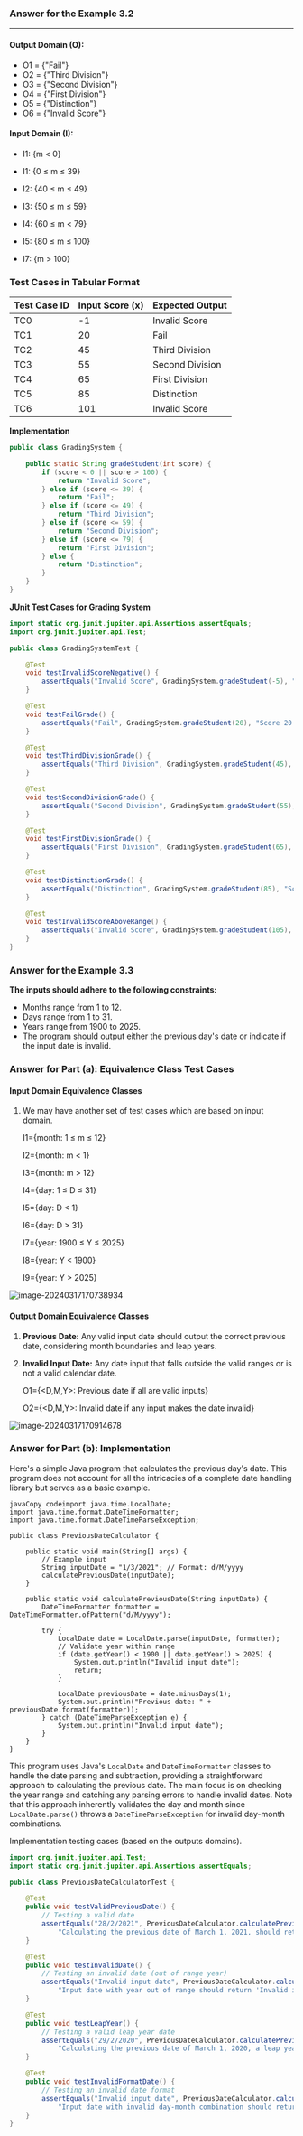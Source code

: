 ### Answer for the Example 3.2

---

#### Output Domain (O):

- O1 = {"Fail"}
- O2 = {"Third Division"}
- O3 = {"Second Division"}
- O4 = {"First Division"}
- O5 = {"Distinction"}
- O6 = {"Invalid Score"}

#### Input Domain (I):

- I1: {m < 0}

- I1: {0 ≤ m ≤ 39}

- I2: {40 ≤ m ≤ 49}

- I3: {50 ≤ m ≤ 59}

- I4: {60 ≤ m < 79}

- I5: {80 ≤ m ≤ 100}

- I7: {m > 100}

### Test Cases in Tabular Format

| Test Case ID | Input Score (x) | Expected Output |
| ------------ | --------------- | --------------- |
| TC0          | -1              | Invalid Score   |
| TC1          | 20              | Fail            |
| TC2          | 45              | Third Division  |
| TC3          | 55              | Second Division |
| TC4          | 65              | First Division  |
| TC5          | 85              | Distinction     |
| TC6          | 101             | Invalid Score   |

**Implementation**

```java
public class GradingSystem {

    public static String gradeStudent(int score) {
        if (score < 0 || score > 100) {
            return "Invalid Score";
        } else if (score <= 39) {
            return "Fail";
        } else if (score <= 49) {
            return "Third Division";
        } else if (score <= 59) {
            return "Second Division";
        } else if (score <= 79) {
            return "First Division";
        } else {
            return "Distinction";
        }
    }
}
```



**JUnit Test Cases for Grading System**

```java
import static org.junit.jupiter.api.Assertions.assertEquals;
import org.junit.jupiter.api.Test;

public class GradingSystemTest {

    @Test
    void testInvalidScoreNegative() {
        assertEquals("Invalid Score", GradingSystem.gradeStudent(-5), "Score -5 should be considered an Invalid Score.");
    }

    @Test
    void testFailGrade() {
        assertEquals("Fail", GradingSystem.gradeStudent(20), "Score 20 should result in Fail.");
    }

    @Test
    void testThirdDivisionGrade() {
        assertEquals("Third Division", GradingSystem.gradeStudent(45), "Score 45 should result in Third Division.");
    }

    @Test
    void testSecondDivisionGrade() {
        assertEquals("Second Division", GradingSystem.gradeStudent(55), "Score 55 should result in Second Division.");
    }

    @Test
    void testFirstDivisionGrade() {
        assertEquals("First Division", GradingSystem.gradeStudent(65), "Score 65 should result in First Division.");
    }

    @Test
    void testDistinctionGrade() {
        assertEquals("Distinction", GradingSystem.gradeStudent(85), "Score 85 should result in Distinction.");
    }

    @Test
    void testInvalidScoreAboveRange() {
        assertEquals("Invalid Score", GradingSystem.gradeStudent(105), "Score 105 should be considered an Invalid Score.");
    }
}
```



### Answer for the Example 3.3

**The inputs should adhere to the following constraints:**

- Months range from 1 to 12.
- Days range from 1 to 31.
- Years range from 1900 to 2025.
- The program should output either the previous day's date or indicate if the input date is invalid.

### Answer for Part (a): Equivalence Class Test Cases

#### Input Domain Equivalence Classes

1. We may have another set of test cases which are based on input domain.

   I1={month: 1 ≤ m ≤ 12}

   I2={month: m < 1}

   I3={month: m > 12}

   I4={day: 1 ≤ D ≤ 31}

   I5={day: D < 1}

   I6={day: D > 31}

   I7={year: 1900 ≤ Y ≤ 2025}

   I8={year: Y < 1900}

   I9={year: Y > 2025}

![image-20240317170738934](C:\Users\SFY\AppData\Roaming\Typora\typora-user-images\image-20240317170738934.png)

#### Output Domain Equivalence Classes

1. **Previous Date:** Any valid input date should output the correct previous date, considering month boundaries and leap years.

2. **Invalid Input Date:** Any date input that falls outside the valid ranges or is not a valid calendar date.

   O1={<D,M,Y>: Previous date if all are valid inputs}

   O2={<D,M,Y>: Invalid date if any input makes the date invalid}

![image-20240317170914678](C:\Users\SFY\AppData\Roaming\Typora\typora-user-images\image-20240317170914678.png)

### Answer for Part (b): Implementation

Here's a simple Java program that calculates the previous day's date. This program does not account for all the intricacies of a complete date handling library but serves as a basic example.

```
javaCopy codeimport java.time.LocalDate;
import java.time.format.DateTimeFormatter;
import java.time.format.DateTimeParseException;

public class PreviousDateCalculator {

    public static void main(String[] args) {
        // Example input
        String inputDate = "1/3/2021"; // Format: d/M/yyyy
        calculatePreviousDate(inputDate);
    }

    public static void calculatePreviousDate(String inputDate) {
        DateTimeFormatter formatter = DateTimeFormatter.ofPattern("d/M/yyyy");
        
        try {
            LocalDate date = LocalDate.parse(inputDate, formatter);
            // Validate year within range
            if (date.getYear() < 1900 || date.getYear() > 2025) {
                System.out.println("Invalid input date");
                return;
            }
            
            LocalDate previousDate = date.minusDays(1);
            System.out.println("Previous date: " + previousDate.format(formatter));
        } catch (DateTimeParseException e) {
            System.out.println("Invalid input date");
        }
    }
}
```

This program uses Java's `LocalDate` and `DateTimeFormatter` classes to handle the date parsing and subtraction, providing a straightforward approach to calculating the previous date. The main focus is on checking the year range and catching any parsing errors to handle invalid dates. Note that this approach inherently validates the day and month since `LocalDate.parse()` throws a `DateTimeParseException` for invalid day-month combinations.



Implementation testing cases (based on the outputs domains).

```java
import org.junit.jupiter.api.Test;
import static org.junit.jupiter.api.Assertions.assertEquals;

public class PreviousDateCalculatorTest {

    @Test
    public void testValidPreviousDate() {
        // Testing a valid date
        assertEquals("28/2/2021", PreviousDateCalculator.calculatePreviousDate("1/3/2021"),
            "Calculating the previous date of March 1, 2021, should return February 28, 2021.");
    }

    @Test
    public void testInvalidDate() {
        // Testing an invalid date (out of range year)
        assertEquals("Invalid input date", PreviousDateCalculator.calculatePreviousDate("1/1/2026"),
            "Input date with year out of range should return 'Invalid input date'.");
    }

    @Test
    public void testLeapYear() {
        // Testing a valid leap year date
        assertEquals("29/2/2020", PreviousDateCalculator.calculatePreviousDate("1/3/2020"),
            "Calculating the previous date of March 1, 2020, a leap year, should return February 29, 2020.");
    }

    @Test
    public void testInvalidFormatDate() {
        // Testing an invalid date format
        assertEquals("Invalid input date", PreviousDateCalculator.calculatePreviousDate("31/02/2021"),
            "Input date with invalid day-month combination should return 'Invalid input date'.");
    }
}
```

